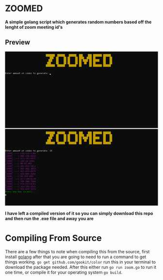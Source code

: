 # ZOOMED 
**A simple golang script which generates random numbers based off the lenght of zoom meeting id's**

## Preview
![image](./images/show.png)
![gened coded](./images/gen.png)

**I have left a compiled version of it so you can simply download this repo and then run the .exe file and away you are**

# Compiling From Source
There are a few things to note when compiling this from the source, first install [golang](https://golang.org/dl/) after that you are going to need to run a command to get things working. `go get github.com/gookit/color` run this in your terminal to download the package needed. After this either run `go run zoom.go` to run it one time, or compile it for your operating system `go build`.
